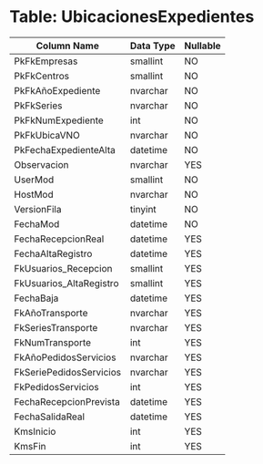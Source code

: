 # Table: UbicacionesExpedientes

| Column Name | Data Type | Nullable |
|-------------|-----------|----------|
| PkFkEmpresas | smallint | NO |
| PkFkCentros | smallint | NO |
| PkFkAñoExpediente | nvarchar | NO |
| PkFkSeries | nvarchar | NO |
| PkFkNumExpediente | int | NO |
| PkFkUbicaVNO | nvarchar | NO |
| PkFechaExpedienteAlta | datetime | NO |
| Observacion | nvarchar | YES |
| UserMod | smallint | NO |
| HostMod | nvarchar | NO |
| VersionFila | tinyint | NO |
| FechaMod | datetime | NO |
| FechaRecepcionReal | datetime | YES |
| FechaAltaRegistro | datetime | YES |
| FkUsuarios_Recepcion | smallint | YES |
| FkUsuarios_AltaRegistro | smallint | YES |
| FechaBaja | datetime | YES |
| FkAñoTransporte | nvarchar | YES |
| FkSeriesTransporte | nvarchar | YES |
| FkNumTransporte | int | YES |
| FkAñoPedidosServicios | nvarchar | YES |
| FkSeriePedidosServicios | nvarchar | YES |
| FkPedidosServicios | int | YES |
| FechaRecepcionPrevista | datetime | YES |
| FechaSalidaReal | datetime | YES |
| KmsInicio | int | YES |
| KmsFin | int | YES |
